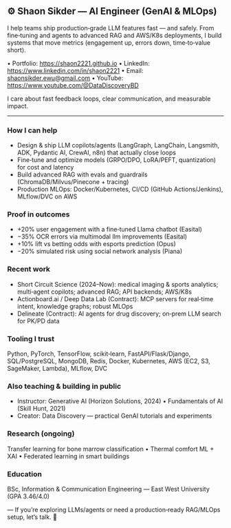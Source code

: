 ## ⚙️ Shaon Sikder — AI Engineer (GenAI & MLOps)

I help teams ship production‑grade LLM features fast — and safely. From fine‑tuning and agents to advanced RAG and AWS/K8s deployments, I build systems that move metrics (engagement up, errors down, time‑to‑value short).

• Portfolio: https://shaon2221.github.io  • LinkedIn: https://www.linkedin.com/in/shaon2221  • Email: shaonsikder.ewu@gmail.com  • YouTube: https://www.youtube.com/@DataDiscoveryBD

I care about fast feedback loops, clear communication, and measurable impact.

---

### How I can help
- Design & ship LLM copilots/agents (LangGraph, LangChain, Langsmith, ADK, Pydantic AI, CrewAI, n8n) that actually close loops
- Fine‑tune and optimize models (GRPO/DPO, LoRA/PEFT, quantization) for cost and latency
- Build advanced RAG with evals and guardrails (ChromaDB/Milvus/Pinecone + tracing)
- Production MLOps: Docker/Kubernetes, CI/CD (GitHub Actions/Jenkins), MLflow/DVC on AWS

### Proof in outcomes
- +20% user engagement with a fine‑tuned Llama chatbot (Easital)
- −35% OCR errors via multimodal llm improvements (Easital)
- +10% lift vs betting odds with esports prediction (Opus)
- −20% simulated risk using social network analysis (Piana)

### Recent work
- Short Circuit Science (2024–Now): medical imaging & sports analytics; multi‑agent copilots; advanced RAG; API backends; AWS/K8s
- Actionboard.ai / Deep Data Lab (Contract): MCP servers for real‑time intent, knowledge graphs; robust MLOps
- Delineate (Contract): AI agents for drug discovery; on‑prem LLM search for PK/PD data

### Tooling I trust
Python, PyTorch, TensorFlow, scikit‑learn, FastAPI/Flask/Django, SQL/PostgreSQL, MongoDB, Redis, Docker, Kubernetes, AWS (EC2, S3, SageMaker, Lambda), MLflow, DVC

### Also teaching & building in public
- Instructor: Generative AI (Horizon Solutions, 2024) • Fundamentals of AI (Skill Hunt, 2021)
- Creator: Data Discovery — practical GenAI tutorials and experiments

### Research (ongoing)
Transfer learning for bone marrow classification • Thermal comfort ML + XAI • Federated learning in smart buildings

### Education
BSc, Information & Communication Engineering — East West University (GPA 3.46/4.0)

— If you’re exploring LLMs/agents or need a production‑ready RAG/MLOps setup, let’s talk. 🚀
